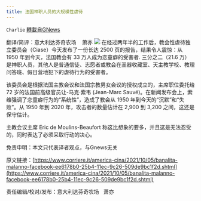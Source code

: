 ```yaml
---
title: 法国神职人员的大规模性虐待
---
```

`Charlie` [轉載自GNews](https://gnews.org/zh-hans/1575383/)

翻译/简评：意大利达芬奇农场    萧亦
![](https://assets.gnews.org/wp-content/uploads/2021/10/10053.png)
在经过两年半的工作后，教会性虐待独立委员会（Ciase）今天发布了一份长达 2500 页的报告，结果令人震惊：从 1950 年到今天，法国教会有 33 万人成为恋童癖的受害者. 三分之二（21.6 万）是神职人员，其他人是普通信徒、志愿者或教会在圣器收藏室、天主教学校、教理问答班、假日营地犯下的虐待行为的受害者。

该委员会是根据法国主教会议和法国宗教男女会议的授权成立的，主席职位委托给 72 岁的法国前高级官员让-马克·索韦 (Jean-Marc Sauvé)。在新闻发布会上，索维强调了恋童癖行为的“系统性”，造成了教会从 1950 年到今天的“沉默”和“失败”。从 1950 年到 2020 年，攻击者的数量估计在 2,900 到 3,200 之间，这还是保守估计。

主教会议主席 Eric de Moulins-Beaufort 称这比想象的要多，并且这是无法忍受的，同时表达了必须采取行动的决心。

免责申明：本文只代表译者观点，与Gnews无关

原文链接：[https://www.corriere.it/america-cina/2021/10/05/banalita-malanno-facebook-ee6178b0-25b4-11ec-9c26-509de9bc1f2d.shtml](https://www.corriere.it/america-cina/2021/10/05/banalita-malanno-facebook-ee6178b0-25b4-11ec-9c26-509de9bc1f2d.shtml)

责任编辑/校对/发布：意大利达芬奇农场   萧亦
